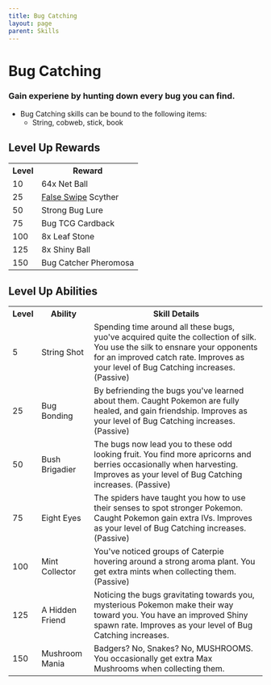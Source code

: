 ```yaml
---
title: Bug Catching
layout: page
parent: Skills
---
```


# Bug Catching

### Gain experiene by hunting down every bug you can find.
- Bug Catching skills can be bound to the following items:
    - String, cobweb, stick, book

## Level Up Rewards

<table>
  <tr>
    <th>Level</th>
    <th>Reward</th>
  </tr>
  <tr>
    <td>10</td>
    <td>64x Net Ball</td>
  </tr>
  <tr>
    <td>25</td>
    <td><a href="https://pixelmonmod.com/wiki/False_Swipe">False Swipe</a> Scyther</td>
  </tr>
  <tr>
    <td>50</td>
    <td>Strong Bug Lure</td>
  </tr>
  <tr>
    <td>75</td>
    <td>Bug TCG Cardback</td>
  </tr>
  <tr>
    <td>100</td>
    <td>8x Leaf Stone</td>
  </tr>
  <tr>
    <td>125</td>
    <td>8x Shiny Ball</td>
  </tr>
  <tr>
    <td>150</td>
    <td>Bug Catcher Pheromosa</td>
  </tr>
</table>

## Level Up Abilities

<table>
  <tr>
    <th>Level</th>
    <th>Ability</th>
    <th>Skill Details</th>
  </tr>

  <tr>
    <td>5</td>
    <td>String Shot</td>
<td>Spending time around all these bugs, yuo've acquired quite the collection of silk. You use the silk to ensnare your opponents for an improved catch rate. Improves as your level of Bug Catching increases. (Passive)</td>
  </tr>

  <tr>
    <td>25</td>
    <td>Bug Bonding</td>
<td>By befriending the bugs you've learned about them. Caught Pokemon are fully healed, and gain friendship. Improves as your level of Bug Catching increases. (Passive)</td>
  </tr>

  <tr>
    <td>50</td>
    <td>Bush Brigadier</td>
<td>The bugs now lead you to these odd looking fruit. You find more apricorns and berries occasionally when harvesting. Improves as your level of Bug Catching increases. (Passive)</td>
  </tr>

  <tr>
    <td>75</td>
    <td>Eight Eyes</td>
<td>The spiders have taught you how to use their senses to spot stronger Pokemon. Caught Pokemon gain extra IVs. Improves as your level of Bug Catching increases. (Passive)</td>
  </tr>

  <tr>
    <td>100</td>
    <td>Mint Collector</td>
<td>You've noticed groups of Caterpie hovering around a strong aroma plant. You get extra mints when collecting them. (Passive)
</td>
  </tr>

  <tr>
    <td>125</td>
    <td>A Hidden Friend</td>
<td>Noticing the bugs gravitating towards you, mysterious Pokemon make their way toward you. You have an improved Shiny spawn rate. Improves as your level of Bug Catching increases.</td>
  </tr>

  <tr>
    <td>150</td>
    <td>Mushroom Mania</td>
<td>Badgers? No, Snakes? No, MUSHROOMS. You occasionally get extra Max Mushrooms when collecting them.</td>
  </tr>
</table>
